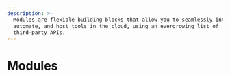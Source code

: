 ```yaml
---
description: >-
  Modules are flexible building blocks that allow you to seamlessly integrate,
  automate, and host tools in the cloud, using an evergrowing list of
  third-party APIs.
---
```


# Modules


